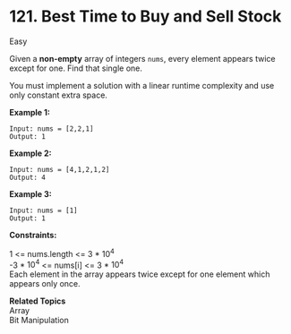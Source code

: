 # 121. Best Time to Buy and Sell Stock

Easy

Given a **non-empty** array of integers `nums`, every element appears twice except for one. Find that single one.

You must implement a solution with a linear runtime complexity and use only constant extra space.

 

**Example 1:**
```
Input: nums = [2,2,1]
Output: 1
```
**Example 2:**
```
Input: nums = [4,1,2,1,2]
Output: 4
```
**Example 3:**
```
Input: nums = [1]
Output: 1
``` 

**Constraints:**

1 <= nums.length <= 3 * $10^4$<br>
-3 * $10^4$ <= nums[i] <= 3 * $10^4$<br>
Each element in the array appears twice except for one element which appears only once.

**Related Topics**<br>
Array<br>
Bit Manipulation
